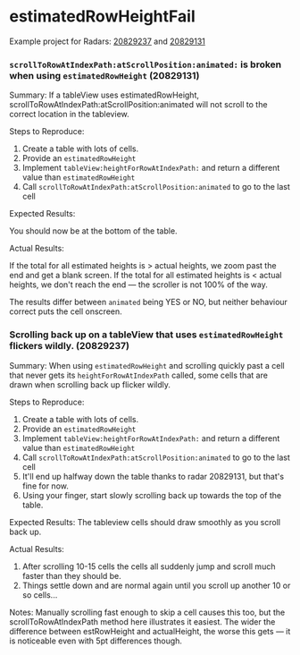 # estimatedRowHeightFail
Example project for Radars: [20829237](http://www.openradar.me/20829237) 
and [20829131](http://www.openradar.me/20829131)

### `scrollToRowAtIndexPath:atScrollPosition:animated:` is broken when using `estimatedRowHeight` (20829131)

Summary:
If a tableView uses estimatedRowHeight, scrollToRowAtIndexPath:atScrollPosition:animated will 
not scroll to the correct location in the tableview.

Steps to Reproduce:

1. Create a table with lots of cells. 
2. Provide an `estimatedRowHeight`
3. Implement `tableView:heightForRowAtIndexPath:` and return a different value than `estimatedRowHeight`
4. Call `scrollToRowAtIndexPath:atScrollPosition:animated` to go to the last cell

Expected Results:

You should now be at the bottom of the table.

Actual Results:

If the total for all estimated heights is > actual heights, we zoom past the end 
and get a blank screen. If the total for all estimated heights is < actual heights, 
we don't reach the end — the scroller is not 100% of the way.
    
The results differ between `animated` being YES or NO, but neither behaviour correct 
puts the cell onscreen.

### Scrolling back up on a tableView that uses `estimatedRowHeight` flickers wildly. (20829237)

Summary:
When using `estimatedRowHeight` and scrolling quickly past a cell that never gets its 
`heightForRowAtIndexPath` called, some cells that are drawn when scrolling back up flicker 
wildly.

Steps to Reproduce:

1. Create a table with lots of cells. 
2. Provide an `estimatedRowHeight`
3. Implement `tableView:heightForRowAtIndexPath:` and return a different value than `estimatedRowHeight`
4. Call `scrollToRowAtIndexPath:atScrollPosition:animated` to go to the last cell
5. It'll end up halfway down the table thanks to radar 20829131, but that's fine for now.
6. Using your finger, start slowly scrolling back up towards the top of the table.

Expected Results:
The tableview cells should draw smoothly as you scroll back up.

Actual Results:
1. After scrolling 10-15 cells the cells all suddenly jump and scroll much faster than they should be.
2. Things settle down and are normal again until you scroll up another 10 or so cells...

Notes:
Manually scrolling fast enough to skip a cell causes this too, but the scrollToRowAtIndexPath method 
here illustrates it easiest. The wider the difference between estRowHeight and actualHeight, the worse 
this gets — it is noticeable even with 5pt differences though.
